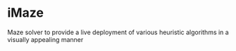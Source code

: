 # iMaze
Maze solver to provide a live deployment of various heuristic algorithms in a visually appealing manner
